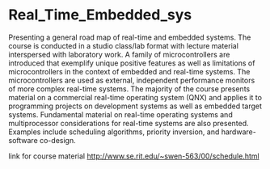 # Real_Time_Embedded_sys

Presenting a general road map of real-time and embedded systems. The course is conducted in a studio class/lab format with lecture material interspersed with laboratory work. A family of microcontrollers are introduced that exemplify unique positive features as well as limitations of microcontrollers in the context of embedded and real-time systems. The microcontrollers are used as external, independent performance monitors of more complex real-time systems. The majority of the course presents material on a commercial real-time operating system (QNX) and applies it to programming projects on development systems as well as embedded target systems. Fundamental material on real-time operating systems and multiprocessor considerations for real-time systems are also presented. Examples include scheduling algorithms, priority inversion, and hardware-software co-design. </br>


link for course material
http://www.se.rit.edu/~swen-563/00/schedule.html
